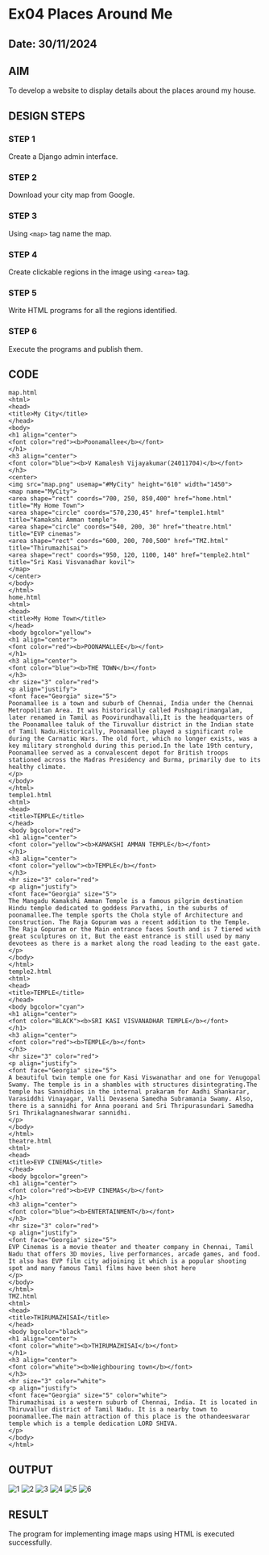 # Ex04 Places Around Me
## Date: 30/11/2024

## AIM
To develop a website to display details about the places around my house.

## DESIGN STEPS

### STEP 1
Create a Django admin interface.

### STEP 2
Download your city map from Google.

### STEP 3
Using ```<map>``` tag name the map.

### STEP 4
Create clickable regions in the image using ```<area>``` tag.

### STEP 5
Write HTML programs for all the regions identified.

### STEP 6
Execute the programs and publish them.

## CODE
```
map.html
<html>
<head>
<title>My City</title>
</head>
<body>
<h1 align="center">
<font color="red"><b>Poonamallee</b></font>
</h1>
<h3 align="center">
<font color="blue"><b>V Kamalesh Vijayakumar(24011704)</b></font>
</h3>
<center>
<img src="map.png" usemap="#MyCity" height="610" width="1450">
<map name="MyCity">
<area shape="rect" coords="700, 250, 850,400" href="home.html" title="My Home Town">
<area shape="circle" coords="570,230,45" href="temple1.html" title="Kamakshi Amman temple">
<area shape="circle" coords="540, 200, 30" href="theatre.html" title="EVP cinemas">
<area shape="rect" coords="600, 200, 700,500" href="TMZ.html" title="Thirumazhisai">
<area shape="rect" coords="950, 120, 1100, 140" href="temple2.html" title="Sri Kasi Visvanadhar kovil">
</map>
</center>
</body>
</html>
home.html
<html>
<head>
<title>My Home Town</title>
</head>
<body bgcolor="yellow">
<h1 align="center">
<font color="red"><b>POONAMALLEE</b></font>
</h1>
<h3 align="center">
<font color="blue"><b>THE TOWN</b></font>
</h3>
<hr size="3" color="red">
<p align="justify">
<font face="Georgia" size="5">
Poonamallee is a town and suburb of Chennai, India under the Chennai Metropolitan Area. It was historically called Pushpagirimangalam, later renamed in Tamil as Poovirundhavalli,It is the headquarters of the Poonamallee taluk of the Tiruvallur district in the Indian state of Tamil Nadu.Historically, Poonamallee played a significant role during the Carnatic Wars. The old fort, which no longer exists, was a key military stronghold during this period.In the late 19th century, Poonamallee served as a convalescent depot for British troops stationed across the Madras Presidency and Burma, primarily due to its healthy climate.
</p>
</body>
</html>
temple1.html
<html>
<head>
<title>TEMPLE</title>
</head>
<body bgcolor="red">
<h1 align="center">
<font color="yellow"><b>KAMAKSHI AMMAN TEMPLE</b></font>
</h1>
<h3 align="center">
<font color="yellow"><b>TEMPLE</b></font>
</h3>
<hr size="3" color="red">
<p align="justify">
<font face="Georgia" size="5">
The Mangadu Kamakshi Amman Temple is a famous pilgrim destination Hindu temple dedicated to goddess Parvathi, in the suburbs of poonamallee.The temple sports the Chola style of Architecture and construction. The Raja Gopuram was a recent addition to the Temple. The Raja Gopuram or the Main entrance faces South and is 7 tiered with great sculptures on it, But the east entrance is still used by many devotees as there is a market along the road leading to the east gate.
</p>
</body>
</html>
temple2.html
<html>
<head>
<title>TEMPLE</title>
</head>
<body bgcolor="cyan">
<h1 align="center">
<font color="BLACK"><b>SRI KASI VISVANADHAR TEMPLE</b></font>
</h1>
<h3 align="center">
<font color="red"><b>TEMPLE</b></font>
</h3>
<hr size="3" color="red">
<p align="justify">
<font face="Georgia" size="5">
A beautiful twin temple one for Kasi Viswanathar and one for Venugopal Swamy. The temple is in a shambles with structures disintegrating.The temple has Sannidhies in the internal prakaram for Aadhi Shankarar, Varasiddhi Vinayagar, Valli Devasena Samedha Subramania Swamy. Also, there is a sannidhi for Anna poorani and Sri Thripurasundari Samedha Sri Thrikalagnaneshwarar sannidhi. 
</p>
</body>
</html>
theatre.html
<html>
<head>
<title>EVP CINEMAS</title>
</head>
<body bgcolor="green">
<h1 align="center">
<font color="red"><b>EVP CINEMAS</b></font>
</h1>
<h3 align="center">
<font color="blue"><b>ENTERTAINMENT</b></font>
</h3>
<hr size="3" color="red">
<p align="justify">
<font face="Georgia" size="5">
EVP Cinemas is a movie theater and theater company in Chennai, Tamil Nadu that offers 3D movies, live performances, arcade games, and food. It also has EVP film city adjoining it which is a popular shooting spot and many famous Tamil films have been shot here
</p>
</body>
</html>
TMZ.html
<html>
<head>
<title>THIRUMAZHISAI</title>
</head>
<body bgcolor="black">
<h1 align="center">
<font color="white"><b>THIRUMAZHISAI</b></font>
</h1>
<h3 align="center">
<font color="white"><b>Neighbouring town</b></font>
</h3>
<hr size="3" color="white">
<p align="justify">
<font face="Georgia" size="5" color="white">
Thirumazhisai is a western suburb of Chennai, India. It is located in Thiruvallur district of Tamil Nadu. It is a nearby town to poonamallee.The main attraction of this place is the othandeeswarar temple which is a temple dedication LORD SHIVA.
</p>
</body>
</html>
```


## OUTPUT
![1](https://github.com/user-attachments/assets/8b333a0f-3367-4cfb-95d5-0dab4125b420)
![2](https://github.com/user-attachments/assets/89a01ad1-9604-4953-98e8-08c5e508a527)
![3](https://github.com/user-attachments/assets/cb850074-0697-4cdb-8618-ee5a47298890)
![4](https://github.com/user-attachments/assets/dbf9d980-5df2-4682-9e8f-1663e9b7f607)
![5](https://github.com/user-attachments/assets/04eb825c-babb-43bb-9f18-deef9cf9cd5c)
![6](https://github.com/user-attachments/assets/0e583e4c-f874-4c8b-a6ec-e9f5cfdb0a0a)

## RESULT
The program for implementing image maps using HTML is executed successfully.
